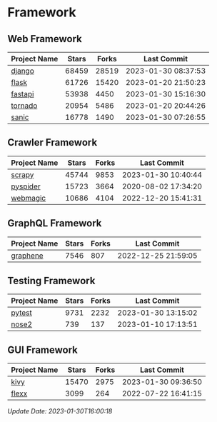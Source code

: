 # Framework

## Web Framework
| Project Name | Stars | Forks | Last Commit |
| ------------ | ----- | ----- | ----------- |
| [django](https://github.com/django/django) | 68459 | 28519 | 2023-01-30 08:37:53 |
| [flask](https://github.com/pallets/flask) | 61726 | 15420 | 2023-01-20 21:50:23 |
| [fastapi](https://github.com/tiangolo/fastapi) | 53938 | 4450 | 2023-01-30 15:16:30 |
| [tornado](https://github.com/tornadoweb/tornado) | 20954 | 5486 | 2023-01-20 20:44:26 |
| [sanic](https://github.com/sanic-org/sanic) | 16778 | 1490 | 2023-01-30 07:26:55 |

## Crawler Framework
| Project Name | Stars | Forks | Last Commit |
| ------------ | ----- | ----- | ----------- |
| [scrapy](https://github.com/scrapy/scrapy) | 45744 | 9853 | 2023-01-30 10:40:44 |
| [pyspider](https://github.com/binux/pyspider) | 15723 | 3664 | 2020-08-02 17:34:20 |
| [webmagic](https://github.com/code4craft/webmagic) | 10686 | 4104 | 2022-12-20 15:41:31 |

## GraphQL Framework
| Project Name | Stars | Forks | Last Commit |
| ------------ | ----- | ----- | ----------- |
| [graphene](https://github.com/graphql-python/graphene) | 7546 | 807 | 2022-12-25 21:59:05 |

## Testing Framework
| Project Name | Stars | Forks | Last Commit |
| ------------ | ----- | ----- | ----------- |
| [pytest](https://github.com/pytest-dev/pytest) | 9731 | 2232 | 2023-01-30 13:15:02 |
| [nose2](https://github.com/nose-devs/nose2) | 739 | 137 | 2023-01-10 17:13:51 |

## GUI Framework
| Project Name | Stars | Forks | Last Commit |
| ------------ | ----- | ----- | ----------- |
| [kivy](https://github.com/kivy/kivy) | 15470 | 2975 | 2023-01-30 09:36:50 |
| [flexx](https://github.com/flexxui/flexx) | 3099 | 264 | 2022-07-22 16:41:15 |

*Update Date: 2023-01-30T16:00:18*